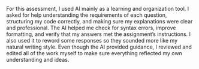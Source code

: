 For this assessment, I used AI mainly as a learning and organization tool. I asked for help understanding the requirements of each question, structuring my code correctly, and making sure my explanations were clear and professional. The AI helped me check for syntax errors, improve formatting, and verify that my answers met the assignment’s instructions. I also used it to reword some responses so they sounded more like my natural writing style. Even though the AI provided guidance, I reviewed and edited all of the work myself to make sure everything reflected my own understanding and ideas.
